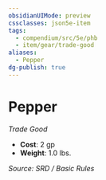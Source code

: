 ```yaml
---
obsidianUIMode: preview
cssclasses: json5e-item
tags:
  - compendium/src/5e/phb
  - item/gear/trade-good
aliases:
  - Pepper
dg-publish: true
---
```

# Pepper
*Trade Good*  

- **Cost**: 2 gp
- **Weight**: 1.0 lbs.

*Source: SRD / Basic Rules*
